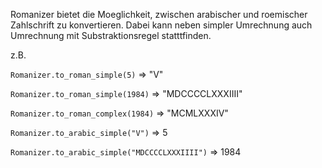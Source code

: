 Romanizer bietet die Moeglichkeit, zwischen arabischer und roemischer Zahlschrift zu konvertieren. Dabei kann neben simpler Umrechnung auch Umrechnung mit Substraktionsregel statttfinden.

z.B. 

`Romanizer.to_roman_simple(5)` => "V"

`Romanizer.to_roman_simple(1984)` => "MDCCCCLXXXIIII"

`Romanizer.to_roman_complex(1984)` => "MCMLXXXIV"

`Romanizer.to_arabic_simple("V")` => 5

`Romanizer.to_arabic_simple("MDCCCCLXXXIIII")` => 1984
